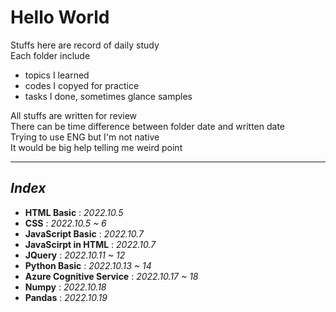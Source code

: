 # **Hello World**
Stuffs here are record of daily study  
Each folder include
- topics I learned
- codes I copyed for practice
- tasks I done, sometimes glance samples  

All stuffs are written for review   
There can be time difference between folder date and written date   
Trying to use ENG but I'm not native   
It would be big help telling me weird point

---
## *Index*
- **HTML Basic** : *2022.10.5*
- **CSS** : *2022.10.5 ~ 6*
- **JavaScript Basic** : *2022.10.7*
- **JavaScirpt in HTML** : *2022.10.7*
- **JQuery** : *2022.10.11 ~ 12*
- **Python Basic** : *2022.10.13 ~ 14*
- **Azure Cognitive Service** : *2022.10.17 ~ 18*
- **Numpy** : *2022.10.18*
- **Pandas** : *2022.10.19*
